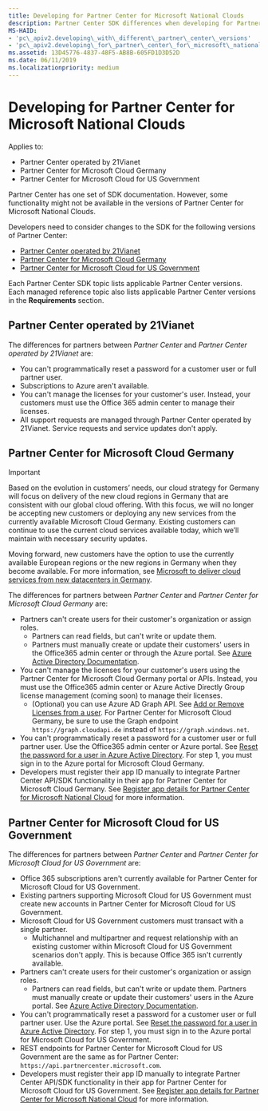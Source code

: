 ```yaml
---
title: Developing for Partner Center for Microsoft National Clouds
description: Partner Center SDK differences when developing for Partner Center for Microsoft National Clouds.
MS-HAID:
- 'pc\_apiv2.developing\_with\_different\_partner\_center\_versions'
- 'pc\_apiv2.developing\_for\_partner\_center\_for\_microsoft\_national\_cloud'
ms.assetid: 13D45776-4837-48F5-AB8B-605FD1D3D52D
ms.date: 06/11/2019
ms.localizationpriority: medium
---
```


# Developing for Partner Center for Microsoft National Clouds

Applies to:

- Partner Center operated by 21Vianet
- Partner Center for Microsoft Cloud Germany
- Partner Center for Microsoft Cloud for US Government

Partner Center has one set of SDK documentation. However, some functionality might not be available in the versions of Partner Center for Microsoft National Clouds.

Developers need to consider changes to the SDK for the following versions of Partner Center:

- [Partner Center operated by 21Vianet](#partner-center-operated-by-21vianet)
- [Partner Center for Microsoft Cloud Germany](#partner-center-for-microsoft-cloud-germany)
- [Partner Center for Microsoft Cloud for US Government](#partner-center-for-microsoft-cloud-for-us-government)

Each Partner Center SDK topic lists applicable Partner Center versions. Each managed reference topic also lists applicable Partner Center versions in the **Requirements** section.

## Partner Center operated by 21Vianet

The differences for partners between *Partner Center* and *Partner Center operated by 21Vianet* are:

- You can't programmatically reset a password for a customer user or full partner user.
- Subscriptions to Azure aren't available.
- You can't manage the licenses for your customer's user. Instead, your customers must use the Office 365 admin center to manage their licenses.
- All support requests are managed through Partner Center operated by 21Vianet. Service requests and service updates don't apply.

## Partner Center for Microsoft Cloud Germany

> [!IMPORTANT]
> Based on the evolution in customers’ needs, our cloud strategy for Germany will focus on delivery of the new cloud regions in Germany that are consistent with our global cloud offering. With this focus, we will no longer be accepting new customers or deploying any new services from the currently available Microsoft Cloud Germany. Existing customers can continue to use the current cloud services available today, which we’ll maintain with necessary security updates.
>
> Moving forward, new customers have the option to use the currently available European regions or the new regions in Germany when they become available. For more information, see [Microsoft to deliver cloud services from new datacenters in Germany](https://news.microsoft.com/europe/2018/08/31/microsoft-to-deliver-cloud-services-from-new-datacentres-in-germany-in-2019-to-meet-evolving-customer-needs/).

The differences for partners between *Partner Center* and *Partner Center for Microsoft Cloud Germany* are:

- Partners can't create users for their customer's organization or assign roles.
  - Partners can read fields, but can't write or update them.
  - Partners must manually create or update their customers' users in the Office365 admin center or through the Azure portal. See [Azure Active Directory Documentation](https://docs.microsoft.com/azure/active-directory/).
- You can't manage the licenses for your customer's users using the Partner Center for Microsoft Cloud Germany portal or APIs. Instead, you must use the Office365 admin center or Azure Active Directly Group license management (coming soon) to manage their licenses.
  - (Optional) you can use Azure AD Graph API. See [Add or Remove Licenses from a user](https://msdn.microsoft.com/library/azure/ad/graph/api/functions-and-actions#assignLicense). For Partner Center for Microsoft Cloud Germany, be sure to use the Graph endpoint `https://graph.cloudapi.de` instead of `https://graph.windows.net`.
- You can't programmatically reset a password for a customer user or full partner user. Use the Office365 admin center or Azure portal. See [Reset the password for a user in Azure Active Directory](https://azure.microsoft.com/documentation/articles/active-directory-users-reset-password-azure-portal/). For step 1, you must sign in to the Azure portal for Microsoft Cloud Germany.
- Developers must register their app ID manually to integrate Partner Center API/SDK functionality in their app for Partner Center for Microsoft Cloud Germany. See [Register app details for Partner Center for Microsoft National Cloud](https://docs.microsoft.com/partner-center/develop/create-apps-for-partner-center-for-microsoft-national-clouds) for more information.

## Partner Center for Microsoft Cloud for US Government

The differences for partners between *Partner Center* and *Partner Center for Microsoft Cloud for US Government* are:

- Office 365 subscriptions aren't currently available for Partner Center for Microsoft Cloud for US Government.
- Existing partners supporting Microsoft Cloud for US Government must create new accounts in Partner Center for Microsoft Cloud for US Government.
- Microsoft Cloud for US Government customers must transact with a single partner.
  - Multichannel and multipartner and request relationship with an existing customer within Microsoft Cloud for US Government scenarios don't apply. This is because Office 365 isn't currently available.
- Partners can't create users for their customer's organization or assign roles.
  - Partners can read fields, but can't write or update them. Partners must manually create or update their customers' users in the Azure portal. See [Azure Active Directory Documentation](https://docs.microsoft.com/azure/active-directory/).
- You can't programmatically reset a password for a customer user or full partner user. Use the Azure portal. See [Reset the password for a user in Azure Active Directory](https://docs.microsoft.com/azure/active-directory/active-directory-users-reset-password-azure-portal). For step 1, you must sign in to the Azure portal for Microsoft Cloud for US Government.
- REST endpoints for Partner Center for Microsoft Cloud for US Government are the same as for Partner Center: `https://api.partnercenter.microsoft.com`.
- Developers must register their app ID manually to integrate Partner Center API/SDK functionality in their app for Partner Center for Microsoft Cloud for US Government. See [Register app details for Partner Center for Microsoft National Cloud](https://docs.microsoft.com/partner-center/develop/create-apps-for-partner-center-for-microsoft-national-clouds) for more information.
